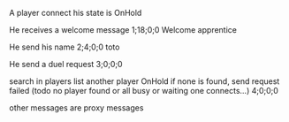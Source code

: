 A player connect
his state is OnHold

He receives a welcome message
1;18;0;0
Welcome apprentice

He send his name
2;4;0;0
toto

He send a duel request
3;0;0;0

search in players list another player OnHold
if none is found, send request failed (todo no player found or all busy or waiting one connects...)
4;0;0;0

other messages are proxy messages
